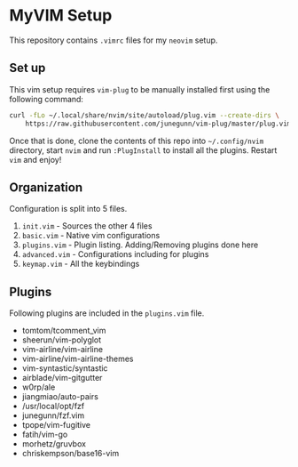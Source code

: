 # MyVIM Setup
This repository contains `.vimrc` files for my `neovim` setup.


## Set up

This vim setup requires `vim-plug` to be manually installed first using the
following command:

```bash
curl -fLo ~/.local/share/nvim/site/autoload/plug.vim --create-dirs \
    https://raw.githubusercontent.com/junegunn/vim-plug/master/plug.vim
```

Once that is done, clone the contents of this repo into `~/.config/nvim` directory, start `nvim` and run `:PlugInstall` to install all the plugins. Restart `vim` and enjoy!


## Organization

Configuration is split into 5 files.

1. `init.vim`     - Sources the other 4 files
2. `basic.vim`    - Native vim configurations
3. `plugins.vim`  - Plugin listing. Adding/Removing plugins done here
4. `advanced.vim` - Configurations including for plugins
5. `keymap.vim`   - All the keybindings


## Plugins
Following plugins are included in the `plugins.vim` file.

* tomtom/tcomment_vim
* sheerun/vim-polyglot
* vim-airline/vim-airline
* vim-airline/vim-airline-themes
* vim-syntastic/syntastic
* airblade/vim-gitgutter
* w0rp/ale
* jiangmiao/auto-pairs
* /usr/local/opt/fzf
* junegunn/fzf.vim
* tpope/vim-fugitive
* fatih/vim-go
* morhetz/gruvbox
* chriskempson/base16-vim

